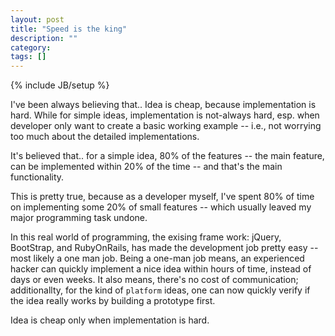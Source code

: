 ```yaml
---
layout: post
title: "Speed is the king"
description: ""
category: 
tags: []
---
```

{% include JB/setup %}

I've been always believing that.. Idea is cheap, because implementation is hard.
While for simple ideas, implementation is not-always hard, esp. when developer
only want to create a basic working example -- i.e., not worrying too much about
the detailed implementations.

It's believed that.. for a simple idea, 80% of the features -- the main feature,
can be implemented within 20% of the time -- and that's the main functionality.

This is pretty true, because as a developer myself, I've spent 80% of time on
implementing some 20% of small features -- which usually leaved my major
programming task undone.

In this real world of programming, the exising frame work: jQuery, BootStrap,
and RubyOnRails, has made the development job pretty easy -- most likely a one
man job. Being a one-man job means, an experienced hacker can quickly implement
a nice idea within hours of time, instead of days or even weeks. It also means,
there's no cost of communication; additionallty, for the kind of `platform`
ideas, one can now quickly verify if the idea really works by building a
prototype first.

Idea is cheap only when implementation is hard.
